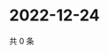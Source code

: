 # 2022-12-24

共 0 条

<!-- BEGIN WEIBO -->
<!-- 最后更新时间 Sat Dec 24 2022 22:11:29 GMT+0800 (China Standard Time) -->

<!-- END WEIBO -->
